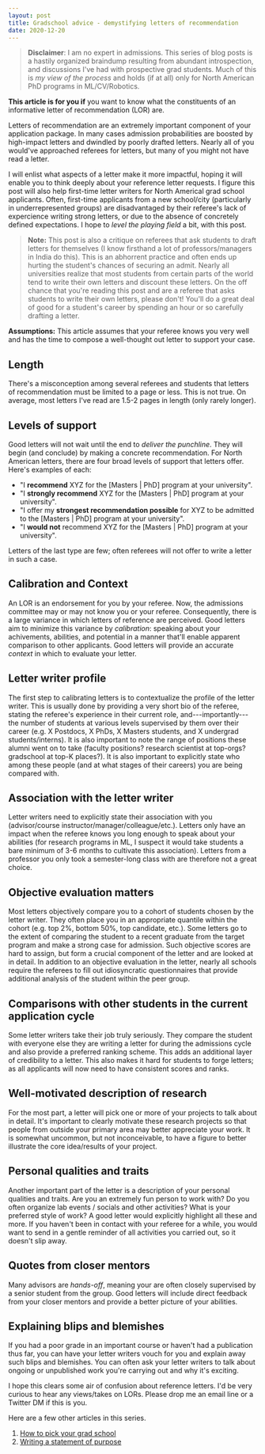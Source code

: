 ```yaml
---
layout: post
title: Gradschool advice - demystifying letters of recommendation
date: 2020-12-20
---
```



> **Disclaimer**: I am no expert in admissions. This series of blog posts is a hastily organized braindump resulting from abundant introspection, and discussions I've had with prospective grad students. Much of this is _my view of the process_ and holds (if at all) only for North American PhD programs in ML/CV/Robotics.


**This article is for you if** you want to know what the constituents of an informative letter of recommendation (LOR) are.


Letters of recommendation are an extremely important component of your application package. In many cases admission probabilities are boosted by high-impact letters and dwindled by poorly drafted letters. Nearly all of you would've approached referees for letters, but many of you might not have read a letter.

I will enlist what aspects of a letter make it more impactful, hoping it will enable you to think deeply about your reference letter requests. I figure this post will also help first-time letter writers for North Americal grad school applicants. Often, first-time applicants from a new school/city (particularly in underrepresented groups) are disadvantaged by their referee's lack of expercience writing strong letters, or due to the absence of concretely defined expectations. I hope to *level the playing field* a bit, with this post.


> **Note:** This post is also a critique on referees that ask students to draft letters for themselves (I know firsthand a lot of professors/managers in India do this). This is an abhorrent practice and often ends up hurting the student's chances of securing an admit. Nearly all universities realize that most students from certain parts of the world tend to write their own letters and discount these letters. On the off chance that you're reading this post and are a referee that asks students to write their own letters, please don't! You'll do a great deal of good for a student's career by spending an hour or so carefully drafting a letter.


**Assumptions:** This article assumes that your referee knows you very well and has the time to compose a well-thought out letter to support your case.


## Length

There's a misconception among several referees and students that letters of recommendation must be limited to a page or less. This is not true. On average, most letters I've read are 1.5-2 pages in length (only rarely longer).


## Levels of support

Good letters will not wait until the end to *deliver the punchline*. They will begin (and conclude) by making a concrete recommendation. For North American letters, there are four broad levels of support that letters offer. Here's examples of each:
* "I **recommend** XYZ for the [Masters | PhD] program at your university".
* "I **strongly recommend** XYZ for the [Masters | PhD] program at your university".
* "I offer my **strongest recommendation possible** for XYZ to be admitted to the [Masters | PhD] program at your university".
* "I **would not** recommend XYZ for the [Masters | PhD] program at your university".

Letters of the last type are few; often referees will not offer to write a letter in such a case.


## Calibration and Context

An LOR is an endorsement for you by your referee. Now, the admissions committee may or may not know you or your referee. Consequently, there is a large variance in which letters of reference are perceived. Good letters aim to minimize this variance by *calibration*: speaking about your achivements, abilities, and potential in a manner that'll enable apparent comparison to other applicants. Good letters will provide an accurate *context* in which to evaluate your letter.

<!-- (someone the admissions committee presumably doesn't know), by your referee (who the admissions committee may/may not know). In most cases, the committe relies on letters to provide enough information to warrant choosing a mediocre-ranked student at a top school/group over a top student at a lesser known school or vice versa. Good letters are thus well *calibrated*; they have to speak about your achievements, qualities, and capabilities in a manner that'll enable comparison to other applicants. An important step towards calibrating letters is to provide the *context* that informs your letter. This context involves explicitly stating the group of students you are being compared to (e.g. all students in your current program, all students graduating from your school in the last 10 years). -->


## Letter writer profile

The first step to calibrating letters is to contextualize the profile of the letter writer. This is usually done by providing a very short bio of the referee, stating the referee's experience in their current role, and---importantly---the number of students at various levels supervised by them over their career (e.g. X Postdocs, X PhDs, X Masters students, and X undergrad students/interns). It is also important to note the range of positions these alumni went on to take (faculty positions? research scientist at top-orgs? gradschool at top-K places?). It is also important to explicitly state who among these people (and at what stages of their careers) you are being compared with.


## Association with the letter writer

Letter writers need to explicitly state their association with you (advisor/course instructor/manager/colleague/etc.). Letters only have an impact when the referee knows you long enough to speak about your abilities (for research programs in ML, I suspect it would take students a bare minimum of 3-6 months to cultivate this association). Letters from a professor you only took a semester-long class with are therefore not a great choice.


## Objective evaluation matters

Most letters objectively compare you to a cohort of students chosen by the letter writer. They often place you in an appropriate quantile within the cohort (e.g. top 2%, bottom 50%, top candidate, etc.). Some letters go to the extent of comparing the student to a recent graduate from the target program and make a strong case for admission. Such objective scores are hard to assign, but form a crucial component of the letter and are looked at in detail. In addition to an objective evaluation in the letter, nearly all schools require the referees to fill out idiosyncratic questionnaires that provide additional analysis of the student within the peer group.


## Comparisons with other students in the current application cycle

Some letter writers take their job truly seriously. They compare the student with everyone else they are writing a letter for during the admissions cycle and also provide a preferred ranking scheme. This adds an additional layer of credibility to a letter. This also makes it hard for students to forge letters; as all applicants will now need to have consistent scores and ranks.


## Well-motivated description of research

For the most part, a letter will pick one or more of your projects to talk about in detail. It's important to clearly motivate these research projects so that people from outside your primary area may better appreciate your work. It is somewhat uncommon, but not inconceivable, to have a figure to better illustrate the core idea/results of your project.


<!-- ## Why would the student be successful in the program?

A good letter will also state why the referee expects the student to be successful in the program they're applying to. This can be done by drawing a close parallel with a recent graduate from that programme or by describing your academic potential and your grit/determination. -->


## Personal qualities and traits

Another important part of the letter is a description of your personal qualities and traits. Are you an extremely fun person to work with? Do you often organize lab events / socials and other activities? What is your preferred style of work? A good letter would explicitly highlight all these and more. If you haven't been in contact with your referee for a while, you would want to send in a gentle reminder of all activities you carried out, so it doesn't slip away.


## Quotes from closer mentors

Many advisors are *hands-off*, meaning your are often closely supervised by a senior student from the group. Good letters will include direct feedback from your closer mentors and provide a better picture of your abilities.


## Explaining blips and blemishes

If you had a poor grade in an important course or haven't had a publication thus far, you can have your letter writers vouch for you and explain away such blips and blemishes. You can often ask your letter writers to talk about ongoing or unpublished work you're carrying out and why it's exciting.


I hope this clears some air of confusion about reference letters. I'd be very curious to hear any views/takes on LORs. Please drop me an email line or a Twitter DM if this is you.

Here are a few other articles in this series.

1. [How to pick your grad school](http://krrish94.github.io/blog/gradschool-pick-school/)
2. [Writing a statement of purpose](http://krrish94.github.io/blog/gradschool-sop/)

